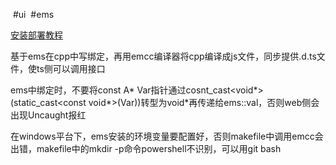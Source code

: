 #ui  #ems  

[安装部署教程](https://www.codercto.com/a/59841.html)

基于ems在cpp中写绑定，再用emcc编译器将cpp编译成js文件，同步提供.d.ts文件，使ts侧可以调用接口

ems中绑定时，不要将const A* Var指针通过cosnt_cast<void*>(static_cast<const void*>(Var))转型为void*再传递给ems::val，否则web侧会出现Uncaught报红

在windows平台下，ems安装的环境变量要配置好，否则makefile中调用emcc会出错，makefile中的mkdir -p命令powershell不识别，可以用git bash
